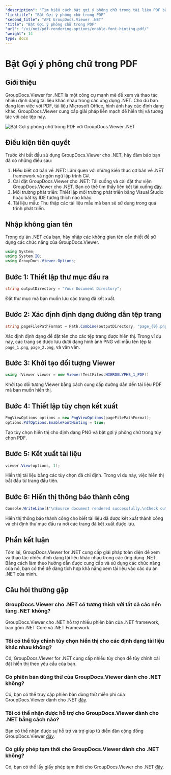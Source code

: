 ```yaml
---
"description": "Tìm hiểu cách bật gợi ý phông chữ trong tài liệu PDF bằng GroupDocs.Viewer cho .NET. Làm theo hướng dẫn từng bước của chúng tôi để tích hợp liền mạch."
"linktitle": "Bật Gợi ý phông chữ trong PDF"
"second_title": "API GroupDocs.Viewer .NET"
"title": "Bật Gợi ý phông chữ trong PDF"
"url": "/vi/net/pdf-rendering-options/enable-font-hinting-pdf/"
"weight": 14
type: docs
---
```

# Bật Gợi ý phông chữ trong PDF

## Giới thiệu
GroupDocs.Viewer for .NET là một công cụ mạnh mẽ để xem và thao tác nhiều định dạng tài liệu khác nhau trong các ứng dụng .NET. Cho dù bạn đang làm việc với PDF, tài liệu Microsoft Office, hình ảnh hay các định dạng khác, GroupDocs.Viewer cung cấp giải pháp liền mạch để hiển thị và tương tác với các tệp này.

![Bật Gợi ý phông chữ trong PDF với GroupDocs.Viewer .NET](/viewer/pdf-rendering-options/enable-font-hinting-in-pdf.png)

## Điều kiện tiên quyết
Trước khi bắt đầu sử dụng GroupDocs.Viewer cho .NET, hãy đảm bảo bạn đã có những điều sau:
1. Hiểu biết cơ bản về .NET: Làm quen với những kiến thức cơ bản về .NET framework và ngôn ngữ lập trình C#.
2. Cài đặt GroupDocs.Viewer cho .NET: Tải xuống và cài đặt thư viện GroupDocs.Viewer cho .NET. Bạn có thể tìm thấy liên kết tải xuống [đây](https://releases.groupdocs.com/viewer/net/).
3. Môi trường phát triển: Thiết lập môi trường phát triển bằng Visual Studio hoặc bất kỳ IDE tương thích nào khác.
4. Tài liệu mẫu: Thu thập các tài liệu mẫu mà bạn sẽ sử dụng trong quá trình phát triển.

## Nhập không gian tên
Trong dự án .NET của bạn, hãy nhập các không gian tên cần thiết để sử dụng các chức năng của GroupDocs.Viewer.

```csharp
using System;
using System.IO;
using GroupDocs.Viewer.Options;
```
## Bước 1: Thiết lập thư mục đầu ra
```csharp
string outputDirectory = "Your Document Directory";
```
Đặt thư mục mà bạn muốn lưu các trang đã kết xuất.
## Bước 2: Xác định định dạng đường dẫn tệp trang
```csharp
string pageFilePathFormat = Path.Combine(outputDirectory, "page_{0}.png");
```
Xác định định dạng để đặt tên cho các tệp trang được hiển thị. Trong ví dụ này, các trang sẽ được lưu dưới dạng hình ảnh PNG với mẫu tên tệp là `page_1.png`, `page_2.png`, và vân vân.
## Bước 3: Khởi tạo đối tượng Viewer
```csharp
using (Viewer viewer = new Viewer(TestFiles.HIEROGLYPHS_1_PDF))
```
Khởi tạo đối tượng Viewer bằng cách cung cấp đường dẫn đến tài liệu PDF mà bạn muốn hiển thị.
## Bước 4: Thiết lập tùy chọn kết xuất
```csharp
PngViewOptions options = new PngViewOptions(pageFilePathFormat);
options.PdfOptions.EnableFontHinting = true;
```
Tạo tùy chọn hiển thị cho định dạng PNG và bật gợi ý phông chữ trong tùy chọn PDF.
## Bước 5: Kết xuất tài liệu
```csharp
viewer.View(options, 1);
```
Hiển thị tài liệu bằng các tùy chọn đã chỉ định. Trong ví dụ này, việc hiển thị bắt đầu từ trang đầu tiên.
## Bước 6: Hiển thị thông báo thành công
```csharp
Console.WriteLine($"\nSource document rendered successfully.\nCheck output in {outputDirectory}.");
```
Hiển thị thông báo thành công cho biết tài liệu đã được kết xuất thành công và chỉ định thư mục đầu ra nơi các trang đã kết xuất được lưu.

## Phần kết luận
Tóm lại, GroupDocs.Viewer for .NET cung cấp giải pháp toàn diện để xem và thao tác nhiều định dạng tài liệu khác nhau trong các ứng dụng .NET. Bằng cách làm theo hướng dẫn được cung cấp và sử dụng các chức năng của nó, bạn có thể dễ dàng tích hợp khả năng xem tài liệu vào các dự án .NET của mình.
## Câu hỏi thường gặp
### GroupDocs.Viewer cho .NET có tương thích với tất cả các nền tảng .NET không?
GroupDocs.Viewer cho .NET hỗ trợ nhiều phiên bản của .NET framework, bao gồm .NET Core và .NET Framework.
### Tôi có thể tùy chỉnh tùy chọn hiển thị cho các định dạng tài liệu khác nhau không?
Có, GroupDocs.Viewer for .NET cung cấp nhiều tùy chọn để tùy chỉnh cài đặt hiển thị theo yêu cầu của bạn.
### Có phiên bản dùng thử của GroupDocs.Viewer dành cho .NET không?
Có, bạn có thể truy cập phiên bản dùng thử miễn phí của GroupDocs.Viewer dành cho .NET [đây](https://releases.groupdocs.com/).
### Tôi có thể nhận được hỗ trợ cho GroupDocs.Viewer dành cho .NET bằng cách nào?
Bạn có thể nhận được sự hỗ trợ và trợ giúp từ diễn đàn cộng đồng GroupDocs.Viewer [đây](https://forum.groupdocs.com/c/viewer/9).
### Có giấy phép tạm thời cho GroupDocs.Viewer dành cho .NET không?
Có, bạn có thể lấy giấy phép tạm thời cho GroupDocs.Viewer cho .NET [đây](https://purchase.groupdocs.com/temporary-license/).